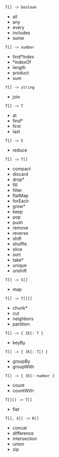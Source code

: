 `T[] -> boolean`

- all
- any
- every
- includes
- some

`T[] -> number`

- find*Index
- *indexOf
- length
- product
- sum

`T[] -> string`

- join

`T[] -> T`

- at
- find*
- first
- last

`T[] -> S`

- reduce

`T[] -> T[]`

- compact
- discard
- drop*
- fill
- filter
- flatMap
- forEach
- grow*
- keep
- pop
- push
- remove
- reverse
- shift
- shuffle
- slice
- sort
- take*
- unique
- unshift

`T[] -> S[]`

- map

`T[] -> T[][]`

- chunk*
- cut
- neighbors
- partition

`T[] -> { [K]: T }`

- keyBy

`T[] -> { [K]: T[] }`

- groupBy
- groupWith

`T[] -> { [K]: number }`

- count
- countWith

`T[][] -> T[]`

- flat

`T[], S[] -> R[]`

- concat
- difference
- intersection
- union
- zip
